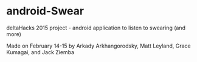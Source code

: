 # android-Swear
deltaHacks 2015 project - android application to listen to swearing (and more)

Made on February 14-15 by Arkady Arkhangorodsky, Matt Leyland, Grace Kumagai, and Jack Ziemba
